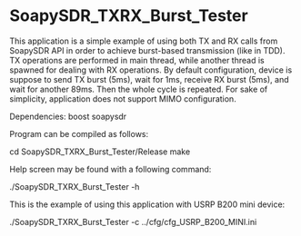 # SoapySDR_TXRX_Burst_Tester

This application is a simple example of using both TX and RX calls from SoapySDR API in order to achieve burst-based transmission (like in TDD). TX operations are performed in main thread, while another thread is spawned for dealing with RX operations. By default configuration, device is suppose to send TX burst (5ms), wait for 1ms, receive RX burst (5ms), and wait for another 89ms. Then the whole cycle is repeated. For sake of simplicity, application does not support MIMO configuration.

Dependencies: boost soapysdr

Program can be compiled as follows:

cd SoapySDR_TXRX_Burst_Tester/Release make

Help screen may be found with a following command:

./SoapySDR_TXRX_Burst_Tester -h

This is the example of using this application with USRP B200 mini device:

./SoapySDR_TXRX_Burst_Tester -c ../cfg/cfg_USRP_B200_MINI.ini
